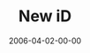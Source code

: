 ---
layout: message
category: message
series: "iD"
title: "New iD"
date: 2006-04-02-00-00
message_id: 75
sc-permalink-url: "http://soundcloud.com/crdschurch/new-id"
audio: "http://s3.amazonaws.com/crossroads-media/messages/audio/iD_04_New_ID_04-02-06.mp3"
audio-duration: "48:44"
tag: 
 - forgiveness
 - change
 - changes
 - freedom
 - id
 - identity
 - jesus
 - tome
explicit: false
---